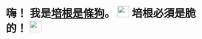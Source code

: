 <h1> <span>嗨！ 我是<a href="https://github.com/bacon4dog">培根是條狗</a>。</span> <img src="./assets/hi.gif" width="30px" height="30px"> <span>培根必須是脆的！</span> <img src="./assets/cool-cat.gif" height="30px"></h1>
</h1>
